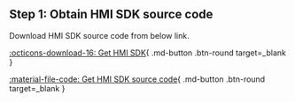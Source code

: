 ## Step 1: Obtain HMI SDK source code

Download HMI SDK source code from below link.

[:octicons-download-16: Get HMI SDK](https://www.renesas.com/document/sws/rzg-hmi-software-development-kit-version-2300){ .md-button .btn-round target=_blank }

[:material-file-code: Get HMI SDK source code](https://www.renesas.com/document/sws/rzg-hmi-sdk-version-2300-source-code){ .md-button .btn-round target=_blank }
